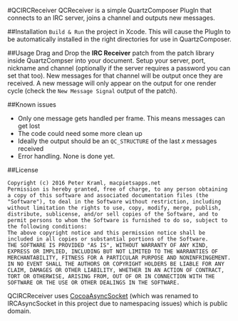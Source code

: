 #QCIRCReceiver
QCReceiver is a simple QuartzComposer PlugIn that connects to an IRC server, joins a channel and outputs new messages.

##Installation
`Build & Run` the project in Xcode. This will cause the PlugIn to be automatically installed in the right directories for use in QuartzComposer.

##Usage
Drag and Drop the **IRC Receiver** patch from the patch library inside QuartzCompser into your document. Setup your server, port, nickname and channel (optionally if the server requires a password you can set that too). New messages for that channel will be output once they are received. A new message will only appear on the output for one render cycle (check the `New Message Signal` output of the patch).

##Known issues
*    Only one message gets handled per frame. This means messages can get lost
*    The code could need some more clean up
*    Ideally the output should be an `QC_STRUCTURE` of the last *x* messages received
*    Error handling. None is done yet.

##License
```
Copyright (c) 2016 Peter Kraml, macpietsapps.net
Permission is hereby granted, free of charge, to any person obtaining a copy of this software and associated documentation files (the "Software"), to deal in the Software without restriction, including without limitation the rights to use, copy, modify, merge, publish, distribute, sublicense, and/or sell copies of the Software, and to permit persons to whom the Software is furnished to do so, subject to the following conditions:
The above copyright notice and this permission notice shall be included in all copies or substantial portions of the Software.
THE SOFTWARE IS PROVIDED "AS IS", WITHOUT WARRANTY OF ANY KIND, EXPRESS OR IMPLIED, INCLUDING BUT NOT LIMITED TO THE WARRANTIES OF MERCHANTABILITY, FITNESS FOR A PARTICULAR PURPOSE AND NONINFRINGEMENT. IN NO EVENT SHALL THE AUTHORS OR COPYRIGHT HOLDERS BE LIABLE FOR ANY CLAIM, DAMAGES OR OTHER LIABILITY, WHETHER IN AN ACTION OF CONTRACT, TORT OR OTHERWISE, ARISING FROM, OUT OF OR IN CONNECTION WITH THE SOFTWARE OR THE USE OR OTHER DEALINGS IN THE SOFTWARE.
```

QCIRCReceiver uses [CocoaAsyncSocket](https://github.com/robbiehanson/CocoaAsyncSocket) (which was renamed to IRCAsyncSocket in this project due to namespacing issues) which is public domain.